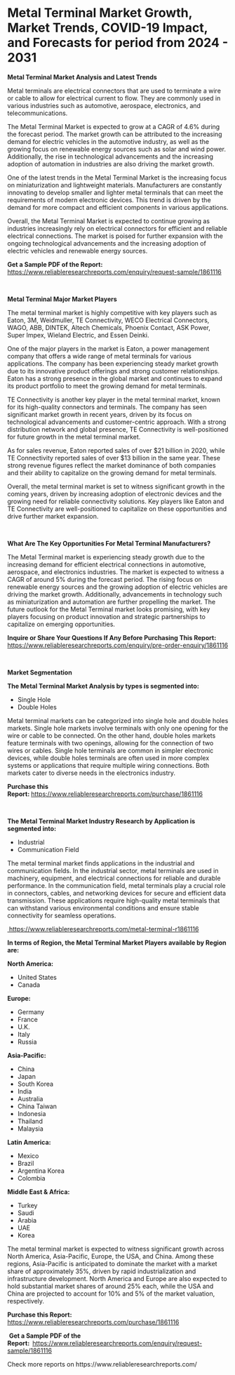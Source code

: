 <p><h1>Metal Terminal Market Growth, Market Trends, COVID-19 Impact, and Forecasts for period from 2024 - 2031</h1></p><p><strong>Metal Terminal Market Analysis and Latest Trends</strong></p>
<p><p>Metal terminals are electrical connectors that are used to terminate a wire or cable to allow for electrical current to flow. They are commonly used in various industries such as automotive, aerospace, electronics, and telecommunications.</p><p>The Metal Terminal Market is expected to grow at a CAGR of 4.6% during the forecast period. The market growth can be attributed to the increasing demand for electric vehicles in the automotive industry, as well as the growing focus on renewable energy sources such as solar and wind power. Additionally, the rise in technological advancements and the increasing adoption of automation in industries are also driving the market growth.</p><p>One of the latest trends in the Metal Terminal Market is the increasing focus on miniaturization and lightweight materials. Manufacturers are constantly innovating to develop smaller and lighter metal terminals that can meet the requirements of modern electronic devices. This trend is driven by the demand for more compact and efficient components in various applications.</p><p>Overall, the Metal Terminal Market is expected to continue growing as industries increasingly rely on electrical connectors for efficient and reliable electrical connections. The market is poised for further expansion with the ongoing technological advancements and the increasing adoption of electric vehicles and renewable energy sources.</p></p>
<p><strong>Get a Sample PDF of the Report:&nbsp;</strong> <a href="https://www.reliableresearchreports.com/enquiry/request-sample/1861116">https://www.reliableresearchreports.com/enquiry/request-sample/1861116</a></p>
<p>&nbsp;</p>
<p><strong>Metal Terminal Major Market Players</strong></p>
<p><p>The metal terminal market is highly competitive with key players such as Eaton, 3M, Weidmuller, TE Connectivity, WECO Electrical Connectors, WAGO, ABB, DINTEK, Altech Chemicals, Phoenix Contact, ASK Power, Super Impex, Wieland Electric, and Essen Deinki.</p><p>One of the major players in the market is Eaton, a power management company that offers a wide range of metal terminals for various applications. The company has been experiencing steady market growth due to its innovative product offerings and strong customer relationships. Eaton has a strong presence in the global market and continues to expand its product portfolio to meet the growing demand for metal terminals.</p><p>TE Connectivity is another key player in the metal terminal market, known for its high-quality connectors and terminals. The company has seen significant market growth in recent years, driven by its focus on technological advancements and customer-centric approach. With a strong distribution network and global presence, TE Connectivity is well-positioned for future growth in the metal terminal market.</p><p>As for sales revenue, Eaton reported sales of over $21 billion in 2020, while TE Connectivity reported sales of over $13 billion in the same year. These strong revenue figures reflect the market dominance of both companies and their ability to capitalize on the growing demand for metal terminals.</p><p>Overall, the metal terminal market is set to witness significant growth in the coming years, driven by increasing adoption of electronic devices and the growing need for reliable connectivity solutions. Key players like Eaton and TE Connectivity are well-positioned to capitalize on these opportunities and drive further market expansion.</p></p>
<p>&nbsp;</p>
<p><strong>What Are The Key Opportunities For Metal Terminal Manufacturers?</strong></p>
<p><p>The Metal Terminal market is experiencing steady growth due to the increasing demand for efficient electrical connections in automotive, aerospace, and electronics industries. The market is expected to witness a CAGR of around 5% during the forecast period. The rising focus on renewable energy sources and the growing adoption of electric vehicles are driving the market growth. Additionally, advancements in technology such as miniaturization and automation are further propelling the market. The future outlook for the Metal Terminal market looks promising, with key players focusing on product innovation and strategic partnerships to capitalize on emerging opportunities.</p></p>
<p><strong>Inquire or Share Your Questions If Any Before Purchasing This Report:</strong> <a href="https://www.reliableresearchreports.com/enquiry/pre-order-enquiry/1861116">https://www.reliableresearchreports.com/enquiry/pre-order-enquiry/1861116</a></p>
<p>&nbsp;</p>
<p><strong>Market Segmentation</strong></p>
<p><strong>The Metal Terminal Market Analysis by types is segmented into:</strong></p>
<p><ul><li>Single Hole</li><li>Double Holes</li></ul></p>
<p><p>Metal terminal markets can be categorized into single hole and double holes markets. Single hole markets involve terminals with only one opening for the wire or cable to be connected. On the other hand, double holes markets feature terminals with two openings, allowing for the connection of two wires or cables. Single hole terminals are common in simpler electronic devices, while double holes terminals are often used in more complex systems or applications that require multiple wiring connections. Both markets cater to diverse needs in the electronics industry.</p></p>
<p><strong>Purchase this Report:&nbsp;</strong><a href="https://www.reliableresearchreports.com/purchase/1861116">https://www.reliableresearchreports.com/purchase/1861116</a></p>
<p>&nbsp;</p>
<p><strong>The Metal Terminal Market Industry Research by Application is segmented into:</strong></p>
<p><ul><li>Industrial</li><li>Communication Field</li></ul></p>
<p><p>The metal terminal market finds applications in the industrial and communication fields. In the industrial sector, metal terminals are used in machinery, equipment, and electrical connections for reliable and durable performance. In the communication field, metal terminals play a crucial role in connectors, cables, and networking devices for secure and efficient data transmission. These applications require high-quality metal terminals that can withstand various environmental conditions and ensure stable connectivity for seamless operations.</p></p>
<p><a href="https://www.reliableresearchreports.com/metal-terminal-r1861116">&nbsp;https://www.reliableresearchreports.com/metal-terminal-r1861116</a></p>
<p><strong>In terms of Region, the Metal Terminal Market Players available by Region are:</strong></p>
<p>
    <p> <strong> North America: </strong>
        <ul>
            <li>United States</li>
            <li>Canada</li>
        </ul>
        </p> 
    <p> <strong> Europe: </strong>
        <ul>
            <li>Germany</li>
            <li>France</li>
            <li>U.K.</li>
            <li>Italy</li>
            <li>Russia</li>
        </ul>
        </p> 
    <p> <strong> Asia-Pacific: </strong>
        <ul>
            <li>China</li>
            <li>Japan</li>
            <li>South Korea</li>
            <li>India</li>
            <li>Australia</li>
            <li>China Taiwan</li>
            <li>Indonesia</li>
            <li>Thailand</li>
            <li>Malaysia</li>
        </ul>
        </p> 
    <p> <strong> Latin America: </strong>
        <ul>
            <li>Mexico</li>
            <li>Brazil</li>
            <li>Argentina Korea</li>
            <li>Colombia</li>
        </ul>
        </p> 
    <p> <strong> Middle East & Africa: </strong>
        <ul>
            <li>Turkey</li>
            <li>Saudi</li>
            <li>Arabia</li>
            <li>UAE</li>
            <li>Korea</li>
        </ul>
    </p>
    </p>
<p><p>The metal terminal market is expected to witness significant growth across North America, Asia-Pacific, Europe, the USA, and China. Among these regions, Asia-Pacific is anticipated to dominate the market with a market share of approximately 35%, driven by rapid industrialization and infrastructure development. North America and Europe are also expected to hold substantial market shares of around 25% each, while the USA and China are projected to account for 10% and 5% of the market valuation, respectively.</p></p>
<p><strong>Purchase this Report: </strong><a href="https://www.reliableresearchreports.com/purchase/1861116">https://www.reliableresearchreports.com/purchase/1861116</a></p>
<p>&nbsp;<strong>Get a Sample PDF of the Report:&nbsp;&nbsp;</strong><a href="https://www.reliableresearchreports.com/enquiry/request-sample/1861116">https://www.reliableresearchreports.com/enquiry/request-sample/1861116</a></p>
<p><strong></strong></p>
<p>Check more reports on https://www.reliableresearchreports.com/</p>